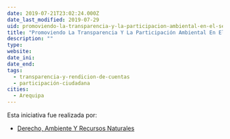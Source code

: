 ```yaml
---
date: 2019-07-21T23:02:24.000Z
date_last_modified: 2019-07-29
uid: promoviendo-la-transparencia-y-la-participacion-ambiental-en-el-sector-extractivo
title: "Promoviendo La Transparencia Y La Participación Ambiental En El Sector Extractivo”"
description: ""
type: 
website: 
date_ini: 
date_end: 
tags:
  - transparencia-y-rendicion-de-cuentas
  - participación-ciudadana
cities: 
  - Arequipa
---
```


Esta iniciativa fue realizada por:

- [Derecho, Ambiente Y Recursos Naturales](/i/derecho-ambiente-y-recursos-naturales.html)
